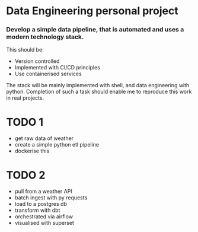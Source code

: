 # Data Engineering personal project

### Develop a simple data pipeline, that is automated and uses a modern technology stack.

This should be:
* Version controlled
* Implemented with CI/CD principles
* Use containerised services

The stack will be mainly implemented with shell, and data engineering with python.
Completion of such a task should enable me to reproduce this work in real projects.

# TODO 1
* get raw data of weather
* create a simple python etl pipeline
* dockerise this

# TODO 2
* pull from a weather API
* batch ingest with py requests
* load to a postgres db
* transform with dbt
* orchestrated via airflow
* visualised with superset